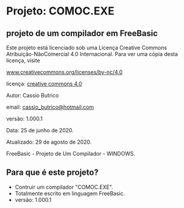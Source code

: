 # Projeto: COMOC.EXE

 ## projeto de um compilador em FreeBasic ##

 Este projeto está licenciado sob uma
 Licença Creative Commons
 Atribuição-NãoComercial 4.0 Internacional.
 Para ver uma cópia desta licença, visite

 www.creativecommons.org/licenses/by-nc/4.0

 licença: [creative commons 4.0](http://creativecommons.org/licenses/by-nc/4.0/)

 Autor: Cassio Butrico

 email: cassio_butrico@hotmail.com

 versão: 1.000.1

 Data: 25 de junho de 2020.
 
 Atualizado: 29 de agosto de 2020.
 
FreeBasic - Projeto de Um Compilador - WINDOWS.

## Para que é este projeto? ##

* Contruir um compilador "COMOC.EXE".
* Totalmente escrito em linguagem FreeBasic.
* versão: 1.000.1


